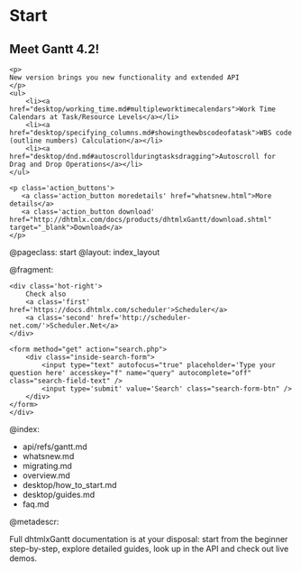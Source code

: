 Start
=====
<div class="newsblock">
    <h2>Meet Gantt 4.2!</h2>
    
    <p>
    New version brings you new functionality and extended API
    </p>
    <ul>
		<li><a href="desktop/working_time.md#multipleworktimecalendars">Work Time Calendars at Task/Resource Levels</a></li>
        <li><a href="desktop/specifying_columns.md#showingthewbscodeofatask">WBS code (outline numbers) Calculation</a></li>
        <li><a href="desktop/dnd.md#autoscrollduringtasksdragging">Autoscroll for Drag and Drop Operations</a></li>
	</ul>

    <p class='action_buttons'>
       <a class='action_button moredetails' href="whatsnew.html">More details</a>
       <a class='action_button download' href="http://dhtmlx.com/docs/products/dhtmlxGantt/download.shtml" target="_blank">Download</a>
    </p>
</div>

<div class='hands'></div>
<div class='tablet'></div>


@pageclass: start
@layout: index_layout

@fragment: <div class='hot-news'>
	<div class='inside-hot'>
    
    <div class='hot-right'>
    	Check also
    	<a class='first' href='https://docs.dhtmlx.com/scheduler'>Scheduler</a>
    	<a class='second' href='http://scheduler-net.com/'>Scheduler.Net</a>
	</div>
    
    <form method="get" action="search.php">
        <div class="inside-search-form">
            <input type="text" autofocus="true" placeholder='Type your question here' accesskey="f" name="query" autocomplete="off" class="search-field-text" />
            <input type='submit' value='Search' class="search-form-btn" />
        </div>
    </form>
    </div>
</div>

@index:

- api/refs/gantt.md
- whatsnew.md
- migrating.md
- overview.md
- desktop/how_to_start.md
- desktop/guides.md
- faq.md

@metadescr:

Full dhtmlxGantt documentation is at your disposal: start from the beginner step-by-step, explore detailed guides, look up in the API and check out live demos.